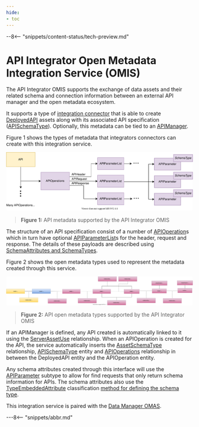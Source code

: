 ```yaml
---
hide:
- toc
---
```


<!-- SPDX-License-Identifier: CC-BY-4.0 -->
<!-- Copyright Contributors to the Egeria project. -->

--8<-- "snippets/content-status/tech-preview.md"

# API Integrator Open Metadata Integration Service (OMIS)

The API Integrator OMIS supports the exchange of data assets and their related schema and
connection information between an external API manager
and the open metadata ecosystem.

It supports a type of [integration connector](/concepts/integration-connector)
that is able to create [DeployedAPI](/types/2/0212-Deployed-APIs)
assets along with its associated API specification ([APISchemaType](/types/5/0536-API-Schemas)).
Optionally, this metadata can be tied to an [APIManager](/types/0/0050-Applications-and-Processes).

Figure 1 shows the types of metadata that integrators connectors can create with this integration service.

![Figure 1](/services/omas/data-manager/api-model.svg)
> **Figure 1:** API metadata supported by the API Integrator OMIS 

The structure of an API specification consist of a number of 
[APIOperation](/types/5/0536-API-Schemas)s
which in turn have optional
[APIParameterList](/types/5/0536-API-Schemas)s
for the header, request and response.
The details of these payloads are described using
[SchemaAttributes and SchemaTypes](/concepts/schema).

Figure 2 shows the open metadata types used to represent the metadata created through this service.

![Figure 2](/services/omas/data-manager/api-open-metadata-types.svg)
> **Figure 2:** API open metadata types supported by the API Integrator OMIS 

If an APIManager is defined, any API created is automatically linked to it using the
[ServerAssetUse](/types/0/0045-Servers-and-Assets)
relationship.
When an APIOperation is created for the API,
the service automatically inserts the
[AssetSchemaType](/types/5/0503-Asset-Schema) relationship,
[APISchemaType](/types/5/0536-API-Schemas) entity and
[APIOperations](/types/5/0536-API-Schemas) relationship
in between the DeployedAPI entity and the APIOperation entity.

Any schema attributes created through this interface will use the
[APIParameter](/types/5/0536-API-Schemas) subtype
to allow for find requests that only return schema information for APIs.  The schema attributes also use
the [TypeEmbeddedAttribute](/types/5/0505-Schema-Attributes)
classification [method for defining the schema type](/concepts/schema).


This integration service is paired with the [Data Manager OMAS](/services/omas/data-manager/overview).

---8<-- "snippets/abbr.md"